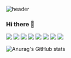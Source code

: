 ![header](https://capsule-render.vercel.app/api?type=waving&color=0:e0c3fc,100:8ec5fc&height=300&section=header&text=MinsuJo%20Web%20Developer&fontSize=60)

### Hi there 👋
 <img src="https://img.shields.io/badge/Spring Boot-6DB33F?style=flat&logo=Spring Boot&logoColor=white"/>
 <img src="https://img.shields.io/badge/Spring Security-6DB33F?style=flat&logo=Spring Security&logoColor=white"/>
 <img src="https://img.shields.io/badge/Java-007396?style=flat&logo=Java&logoColor=white"/>
 <img src="https://img.shields.io/badge/JavaScript-F7DF1E?style=flat&logo=JavaScript&logoColor=white"/>
 <img src="https://img.shields.io/badge/jQuery-0769AD?style=flat&logo=jQuery&logoColor=white"/>
 <img src="https://img.shields.io/badge/Oracle-F80000?style=flat&logo=Oracle&logoColor=white"/>
 <img src="https://img.shields.io/badge/GitHub-181717?style=flat&logo=GitHub&logoColor=white"/>
 <img src="https://img.shields.io/badge/GitLab-FC6D26?style=flat&logo=GitLab&logoColor=white"/>

![Anurag's GitHub stats](https://github-readme-stats.vercel.app/api?username=minsu9605&theme=vue-dark&show_icons=true)
